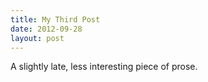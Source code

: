 ```yaml
---
title: My Third Post
date: 2012-09-28
layout: post
---
```


A slightly late, less interesting piece of prose.
